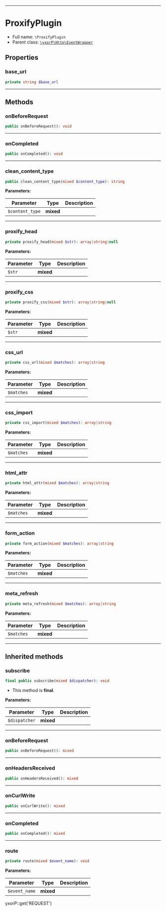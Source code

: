 ***

# ProxifyPlugin

* Full name: `\ProxifyPlugin`
* Parent class: [`\yxorP\Http\EventWrapper`](./yxorP/Http/EventWrapper.md)

## Properties

### base_url

```php
private string $base_url
```

***

## Methods

### onBeforeRequest

```php
public onBeforeRequest(): void
```

***

### onCompleted

```php
public onCompleted(): void
```

***

### clean_content_type

```php
public clean_content_type(mixed $content_type): string
```

**Parameters:**

| Parameter | Type | Description |
|-----------|------|-------------|
| `$content_type` | **mixed** |  |

***

### proxify_head

```php
private proxify_head(mixed $str): array|string|null
```

**Parameters:**

| Parameter | Type | Description |
|-----------|------|-------------|
| `$str` | **mixed** |  |

***

### proxify_css

```php
private proxify_css(mixed $str): array|string|null
```

**Parameters:**

| Parameter | Type | Description |
|-----------|------|-------------|
| `$str` | **mixed** |  |

***

### css_url

```php
private css_url(mixed $matches): array|string
```

**Parameters:**

| Parameter | Type | Description |
|-----------|------|-------------|
| `$matches` | **mixed** |  |

***

### css_import

```php
private css_import(mixed $matches): array|string
```

**Parameters:**

| Parameter | Type | Description |
|-----------|------|-------------|
| `$matches` | **mixed** |  |

***

### html_attr

```php
private html_attr(mixed $matches): array|string
```

**Parameters:**

| Parameter | Type | Description |
|-----------|------|-------------|
| `$matches` | **mixed** |  |

***

### form_action

```php
private form_action(mixed $matches): array|string
```

**Parameters:**

| Parameter | Type | Description |
|-----------|------|-------------|
| `$matches` | **mixed** |  |

***

### meta_refresh

```php
private meta_refresh(mixed $matches): array|string
```

**Parameters:**

| Parameter | Type | Description |
|-----------|------|-------------|
| `$matches` | **mixed** |  |

***

## Inherited methods

### subscribe

```php
final public subscribe(mixed $dispatcher): void
```

* This method is **final**.

**Parameters:**

| Parameter | Type | Description |
|-----------|------|-------------|
| `$dispatcher` | **mixed** |  |

***

### onBeforeRequest

```php
public onBeforeRequest(): mixed
```

***

### onHeadersReceived

```php
public onHeadersReceived(): mixed
```

***

### onCurlWrite

```php
public onCurlWrite(): mixed
```

***

### onCompleted

```php
public onCompleted(): mixed
```

***

### route

```php
private route(mixed $event_name): void
```

**Parameters:**

| Parameter | Type | Description |
|-----------|------|-------------|
| `$event_name` | **mixed** |  |

yxorP::get('REQUEST')
